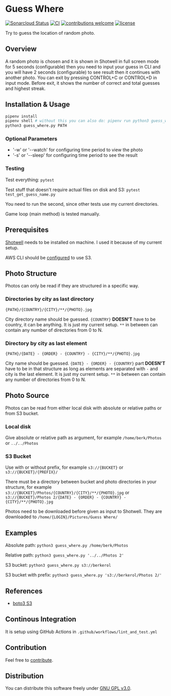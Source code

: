 # Guess Where

[![Sonarcloud Status](https://sonarcloud.io/api/project_badges/measure?project=berkerol_guess-where&metric=alert_status)](https://sonarcloud.io/dashboard?id=berkerol_guess-where)
[![CI](https://github.com/berkerol/guess-where/actions/workflows/lint_and_test.yml/badge.svg?branch=master)](https://github.com/berkerol/guess-where/actions/workflows/lint_and_test.yml)
[![contributions welcome](https://img.shields.io/badge/contributions-welcome-brightgreen.svg)](https://github.com/berkerol/guess-where/issues)
[![license](https://img.shields.io/badge/license-GNU%20GPL%20v3.0-blue.svg)](https://github.com/berkerol/guess-where/blob/master/LICENSE)

Try to guess the location of random photo.

## Overview

A random photo is chosen and it is shown in Shotwell in full screen mode for 5 seconds (configurable) then you need to input your guess in CLI and you will have 2 seconds (configurable) to see result then it continues with another photo. You can exit by pressing CONTROL+C or CONTROL+D in input mode. Before exit, it shows the number of correct and total guesses and highest streak.

## Installation & Usage

```sh
pipenv install
pipenv shell # without this you can also do: pipenv run python3 guess_where.py PATH
python3 guess_where.py PATH
```

### Optional Parameters

* '-w' or '--watch' for configuring time period to view the photo
* '-s' or '--sleep' for configuring time period to see the result

### Testing

Test everything: `pytest`

Test stuff that doesn't require actual files on disk and S3: `pytest test_get_guess_name.py`

You need to run the second, since other tests use my current directories.

Game loop (main method) is tested manually.

## Prerequisites

[Shotwell](https://wiki.gnome.org/Apps/Shotwell) needs to be installed on machine. I used it because of my current setup.

AWS CLI should be [configured](https://docs.aws.amazon.com/cli/latest/userguide/cli-chap-configure.html) to use S3.

## Photo Structure

Photos can only be read if they are structured in a specific way.

### Directories by city as last directory

`{PATH}/{COUNTRY}/{CITY}/**/{PHOTO}.jpg`

City directory name should be guessed. `{COUNTRY}` **DOESN'T** have to be country, it can be anything. It is just my current setup. `**` in between can contain any number of directories from 0 to N.

### Directory by city as last element

`{PATH}/{DATE} - {ORDER} - {COUNTRY} - {CITY}/**/{PHOTO}.jpg`

City name should be guessed. `{DATE} - {ORDER} - {COUNTRY}` part **DOESN'T** have to be in that structure as long as elements are separated with ` - ` and city is the last element. It is just my current setup. `**` in between can contain any number of directories from 0 to N.

## Photo Source

Photos can be read from either local disk with absolute or relative paths or from S3 bucket.

### Local disk

Give absolute or relative path as argument, for example `/home/berk/Photos` or `../../Photos`

### S3 Bucket

Use with or without prefix, for example `s3://{BUCKET}` or `s3://{BUCKET}/{PREFIX}/`

There must be a directory between bucket and photo directories in your structure, for example `s3://{BUCKET}/Photos/{COUNTRY}/{CITY}/**/{PHOTO}.jpg` or `s3://{BUCKET}/Photos 2/{DATE} - {ORDER} - {COUNTRY} - {CITY}/**/{PHOTO}.jpg`

Photos need to be downloaded before given as input to Shotwell. They are downloaded to `/home/{LOGIN}/Pictures/Guess Where/`

## Examples

Absolute path: `python3 guess_where.py /home/berk/Photos`

Relative path: `python3 guess_where.py '../../Photos 2'`

S3 bucket: `python3 guess_where.py s3://berkerol`

S3 bucket with prefix: `python3 guess_where.py 's3://berkerol/Photos 2/'`

## References

* [boto3 S3](https://boto3.amazonaws.com/v1/documentation/api/latest/reference/services/s3.html)

## Continous Integration

It is setup using GitHub Actions in `.github/workflows/lint_and_test.yml`

## Contribution

Feel free to [contribute](https://github.com/berkerol/guess-where/issues).

## Distribution

You can distribute this software freely under [GNU GPL v3.0](https://github.com/berkerol/guess-where/blob/master/LICENSE).
